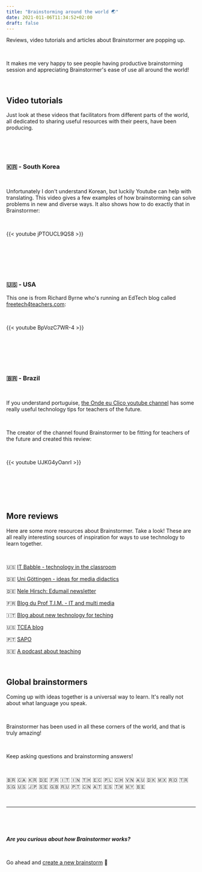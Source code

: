 ```yaml
---
title: "Brainstorming around the world 🌏"
date: 2021-011-06T11:34:52+02:00
draft: false
---
```

Reviews, video tutorials and articles about Brainstormer are popping up. 

&nbsp;

It makes me very happy to see people having productive brainstorming session and appreciating Brainstormer's ease of use all around the world!

&nbsp;

## Video tutorials


Just look at these videos that facilitators from different parts of the world, all dedicated to sharing useful resources with their peers, have been producing. 

&nbsp;

&nbsp;

### 🇰🇷 - South Korea

&nbsp;

Unfortunately I don't understand Korean, but luckily Youtube can help with translating. This video gives a few examples of how brainstorming can solve problems in new and diverse ways. It also shows how to do exactly that in Brainstormer: 

&nbsp;

{{< youtube jPTOUCL9QS8 >}}

&nbsp;

&nbsp;

&nbsp;

### 🇺🇸 - USA

This one is from Richard Byrne who's running an EdTech blog called [freetech4teachers.com](https://www.freetech4teachers.com/2021/05/a-collaborative-brainstorming-and.html):

&nbsp;

{{< youtube BpVozC7WR-4 >}}

&nbsp;

&nbsp;

&nbsp;

### 🇧🇷 - Brazil

&nbsp;

If you understand portuguise, [the Onde eu Clico youtube channel](https://www.youtube.com/c/Ondeeuclico1) has some really useful technology tips for teachers of the future. 

&nbsp;

The creator of the channel found Brainstormer to be fitting for teachers of the future and created this review:

&nbsp;

{{< youtube UJKG4yOanrI >}}

&nbsp;

&nbsp;

&nbsp;



## More reviews

Here are some more resources about Brainstormer. Take a look! These are all really interesting sources of inspiration for ways to use technology to learn together. 

&nbsp;

🇺🇸  [IT Babble - technology in the classroom](https://itbabble.com/2021/05/24/brainstormer-online-a-review/)

🇩🇪  [Uni Göttingen - ideas for media didactics](https://www.zess.uni-goettingen.de/mediendidaktik/2021/07/08/brainstormen-leicht-gemacht-mit-mindwendel/)

🇩🇪  [Nele Hirsch: Edumail newsletter](https://www.getrevue.co/profile/ebildungslabor/issues/edumail-56-herausforderung-vor-ort-veranstaltung-ideen-fur-lernende-lehrende-und-methoden-zum-veranstaltungsabschluss-643893)

🇫🇷  [Blog du Prof T.I.M. - IT and multi media](https://blogs.lyceecfadumene.fr/informatique/2021/10/18/brainstormer-online-reflechir-en-equipe/)

🇮🇹  [Blog about new technology for teching](http://marcellomeinero.com/didattica/396-uno-strumento-collaborativo-per-il-brainstorming.html)

🇺🇸  [TCEA blog](https://blog.tcea.org/planning-now-for-engaging-staff-development-later/)

🇵🇹  [SAPO](https://tek.sapo.pt/extras/site-do-dia/artigos/conheca-uma-plataforma-que-ajuda-equipas-remotas-em-sessoes-de-brainstorming-mais-produtivas#)

🇸🇪  [A podcast about teaching](http://www.skolspanarna.se/avsnitt-278-100-pepp-pa-g/)

&nbsp;

## Global brainstormers

Coming up with ideas together is a universal way to learn. It's really not about what language you speak.

&nbsp;

Brainstormer has been used in all these corners of the world, and that is truly amazing! 

&nbsp;

Keep asking questions and brainstorming answers!

&nbsp;

🇧🇷 🇨🇦 🇰🇷 🇩🇪 🇫🇷 🇮🇹 🇮🇳 🇹🇭 🇪🇨 🇵🇱 🇨🇭 🇻🇳 🇦🇺 🇩🇰 🇲🇽 🇷🇴 🇹🇷 🇸🇬 🇺🇸 🇯🇵 🇸🇪 🇬🇧 🇷🇺 🇵🇹 🇨🇳 🇦🇹 🇪🇸 🇹🇼 🇲🇾 🇧🇪 

&nbsp;

___

&nbsp;

&nbsp;

***Are you curious about how Brainstormer works?***

&nbsp;

Go ahead and [create a new brainstorm](https://www.app.brainstormer.online/brainstorms/new) 🧠





